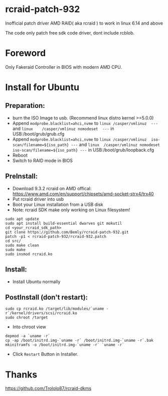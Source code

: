 rcraid-patch-932
===========
Inofficial patch driver AMD RAID( aka rcraid ) to work in linux 6.14 and above

The code only patch free sdk code driver, dont include rcblob.

Foreword
===========
Only Fakeraid Controller in BIOS with modern AMD CPU.

Install for Ubuntu
===========

Preparation:
-----------
  * burn the ISO Image to usb. (Recommend linux distro kernel >=5.0.0)
  * Append `modprobe.blacklist=ahci,nvme` to `linux	/casper/vmlinuz  ---` and `linux	/casper/vmlinuz nomodeset  ---` in USB:/boot/grub/grub.cfg
  * Append `modprobe.blacklist=ahci,nvme` to `linux	/casper/vmlinuz  iso-scan/filename=${iso_path} ---` and `linux	/casper/vmlinuz nomodeset  iso-scan/filename=${iso_path} ---` in USB:/boot/grub/loopback.cfg
  * Reboot
  * Switch to RAID mode in BIOS

PreInstall:
-----------
  * Download 9.3.2 rcraid on AMD offical: https://www.amd.com/en/support/chipsets/amd-socket-strx4/trx40
  * Put rcraid driver into usb
  * Boot your Linux installation from a USB disk
  * Note: rcraid SDK make only working on Linux filesystem!
```
sudo apt update
sudo apt install build-essential dwarves git mokutil
cd <your_rcraid_sdk_path>
git clone https://github.com/Bemly/rcraid-patch-932.git
patch -p1 < rcraid-patch-932/rcraid-932.patch
cd src/
sudo make clean
sudo make
sudo insmod rcraid.ko
```

Install:
-----------
* Install Ubuntu normally

PostInstall (don't restart):
-----------
```
sudo cp rcraid.ko /target/lib/modules/`uname -r`/kernel/drivers/scsi/rcraid.ko
sudo chroot /target
```
  * Into chroot view
```
depmod -a `uname -r`
cp -ap /boot/initrd.img-`uname -r` /boot/initrd.img-`uname -r`.bak
mkinitramfs -o /boot/initrd.img-`uname -r` `uname -r`
```
  * Click `Restart` Button in Installer.

Thanks
===========
https://github.com/Trololo87/rcraid-dkms
